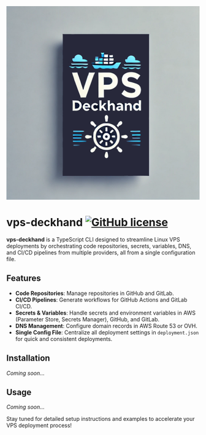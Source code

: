 <p align="center">
  <img src="docs/banner.png" />
</p>

# vps-deckhand [![GitHub license](https://img.shields.io/badge/license-MIT-blue.svg)](https://github.com/terafl/vps-deckhand/blob/main/LICENSE)

**vps-deckhand** is a TypeScript CLI designed to streamline Linux VPS deployments by orchestrating code repositories, secrets, variables, DNS, and CI/CD pipelines from multiple providers, all from a single configuration file.

## Features

- **Code Repositories**: Manage repositories in GitHub and GitLab.  
- **CI/CD Pipelines**: Generate workflows for GitHub Actions and GitLab CI/CD.  
- **Secrets & Variables**: Handle secrets and environment variables in AWS (Parameter Store, Secrets Manager), GitHub, and GitLab.  
- **DNS Management**: Configure domain records in AWS Route 53 or OVH.  
- **Single Config File**: Centralize all deployment settings in `deployment.json` for quick and consistent deployments.

## Installation

*Coming soon...*

## Usage

*Coming soon...*

Stay tuned for detailed setup instructions and examples to accelerate your VPS deployment process!
